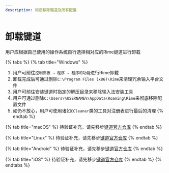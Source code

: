 ```yaml
---
description: 彻底移除键道及所有配置
---
```


# 卸载键道

用户应根据自己使用的操作系统自行选择相对应的Rime键道进行卸载

{% tabs %}
{% tab title="Windows" %}
1. 用户可前往`控制面板 → 程序 → 程序和功能`进行Rime卸载
2. 卸载完成后可通过删除`C:\Program Files (x86)\Rime`来清理冗余输入平台文件
3. 用户可前往安装键道时指定的解压目录来移除输入法安装工具
4. 用户可通过删除`C:\Users\%USERNAME%\AppData\Roaming\Rime`来彻底移除配置文件
5. 如仍不放心，用户可使用诸如`CCleaner`类的工具对注册表进行最后的清理
{% endtab %}

{% tab title="macOS" %}
待验证补充，请先移步[键道官方仓库](https://github.com/xkinput/Rime_JD)
{% endtab %}

{% tab title="Linux" %}
待验证补充，请先移步[键道官方仓库](https://github.com/xkinput/Rime_JD)
{% endtab %}

{% tab title="Android" %}
待验证补充，请先移步[键道官方仓库](https://github.com/xkinput/Rime_JD)
{% endtab %}

{% tab title="iOS" %}
待验证补充，请先移步[键道官方仓库](https://github.com/xkinput/Rime_JD)
{% endtab %}
{% endtabs %}

